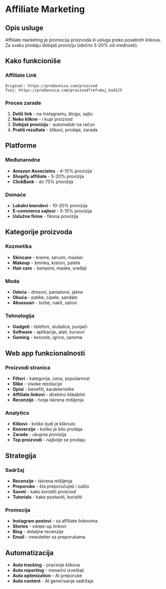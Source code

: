 # Affiliate Marketing

## Opis usluge

Affiliate marketing je promocija proizvoda ili usluga preko posebnih linkova. Za svaku prodaju dobijaš proviziju (obično 5-20% od vrednosti).

## Kako funkcioniše

### Affiliate Link

```
Original: https://prodavnica.com/proizvod
Tvoj: https://prodavnica.com/proizvod?ref=moj_kod123
```

### Proces zarade

1. **Deliš link** - na Instagramu, blogu, sajtu
2. **Neko klikne** - i kupi proizvod
3. **Dobijaš proviziju** - automatski na račun
4. **Pratiš rezultate** - klikovi, prodaje, zarada

## Platforme

### Međunarodne

- **Amazon Associates** - 4-10% provizija
- **Shopify affiliate** - 5-20% provizija
- **ClickBank** - do 75% provizija

### Domaće

- **Lokalni brendovi** - 10-20% provizija
- **E-commerce sajtovi** - 5-15% provizija
- **Uslužne firme** - fiksna provizija

## Kategorije proizvoda

### Kozmetika

- **Skincare** - kreme, serumi, masker
- **Makeup** - šminka, kistovi, palete
- **Hair care** - šamponi, maske, uređaji

### Moda

- **Odeća** - dresovi, pantalone, jakne
- **Obuća** - patike, cipele, sandale
- **Aksesoari** - torbe, nakit, satovi

### Tehnologija

- **Gadgeti** - telefoni, slušalice, punjači
- **Software** - aplikacije, alati, kursovi
- **Gaming** - konzole, igrice, oprema

## Web app funkcionalnosti

### Proizvodi stranica

- **Filteri** - kategorija, cena, popularnost
- **Slike** - visoke rezolucije
- **Opisi** - benefiti, karakteristike
- **Affiliate linkovi** - direktno klikabilni
- **Recenzije** - tvoja iskrena mišljenja

### Analytics

- **Klikovi** - koliko ljudi je kliknulo
- **Konverzije** - koliko je bilo prodaja
- **Zarada** - ukupna provizija
- **Top proizvodi** - najbolje se prodaju

## Strategija

### Sadržaj

- **Recenzije** - iskrena mišljenja
- **Preporuke** - šta preporučuješ i zašto
- **Saveti** - kako koristiti proizvod
- **Tutorials** - kako postaviti, koristiti

### Promocija

- **Instagram postovi** - sa affiliate linkovima
- **Stories** - swipe-up linkovi
- **Blog** - detaljne recenzije
- **Email** - newsletter sa preporukama

## Automatizacija

- **Auto tracking** - praćenje klikova
- **Auto reporting** - mesečni izveštaji
- **Auto optimization** - AI preporuke
- **Auto content** - AI generisanje sadržaja
